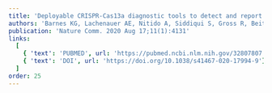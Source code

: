```yaml
---
title: 'Deployable CRISPR-Cas13a diagnostic tools to detect and report Ebola and Lassa virus cases in real-time'
authors: 'Barnes KG, Lachenauer AE, Nitido A, Siddiqui S, Gross R, Beitzel B, Siddle KJ, Freije CA, Dighero-Kemp B, Mehta SB, Carter A, Uwanibe J, Ajogbasile F, Olumade T, Odia I, Sandi JD, Momoh M, Metsky HC, Boehm CK, Lin AE, Kemball M, Park DJ, Branco L, Boisen M, Sullivan B, Amare MF, Tiamiyu AB, Parker ZF, Iroezindu M, Grant DS, Modjarrad K, Myhrvold C, Garry RF, Palacios G, Hensley LE, Schaffner SF, Happi CT, Colubri A, Sabeti PC'
publication: 'Nature Comm. 2020 Aug 17;11(1):4131'
links:
  [
    { 'text': 'PUBMED', url: 'https://pubmed.ncbi.nlm.nih.gov/32807807'},
    { 'text': 'DOI', url: 'https://doi.org/10.1038/s41467-020-17994-9'},
  ]
order: 25
---
```

